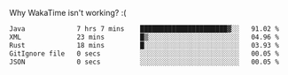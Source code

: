 Why WakaTime isn't working? :(

<!--
### Hi there 👋
-->

<!--
**JustHm228/JustHm228** is a ✨ _special_ ✨ repository because its `README.md` (this file) appears on your GitHub profile.

Here are some ideas to get you started:

- 🔭 I’m currently working on ...
- 🌱 I’m currently learning ...
- 👯 I’m looking to collaborate on ...
- 🤔 I’m looking for help with ...
- 💬 Ask me about ...
- 📫 How to reach me: ...
- 😄 Pronouns: ...
- ⚡ Fun fact: ...
-->

<!--START_SECTION:waka-->

```txt
Java             7 hrs 7 mins    ██████████████████████▓░░   91.02 %
XML              23 mins         █▒░░░░░░░░░░░░░░░░░░░░░░░   04.96 %
Rust             18 mins         █░░░░░░░░░░░░░░░░░░░░░░░░   03.93 %
GitIgnore file   0 secs          ░░░░░░░░░░░░░░░░░░░░░░░░░   00.05 %
JSON             0 secs          ░░░░░░░░░░░░░░░░░░░░░░░░░   00.05 %
```

<!--END_SECTION:waka-->
